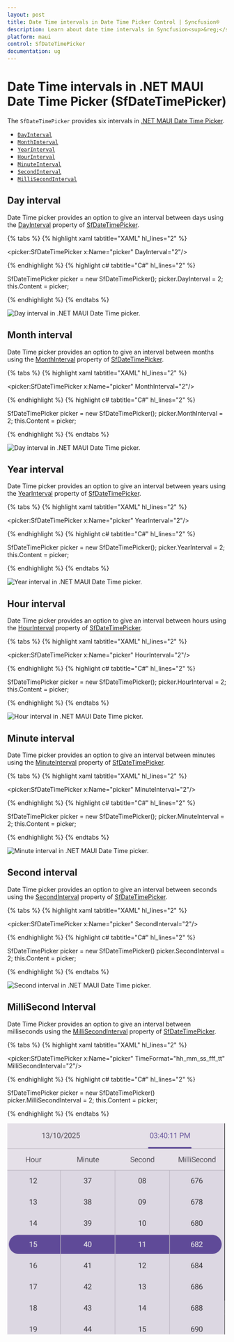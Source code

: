 ```yaml
---
layout: post
title: Date Time intervals in Date Time Picker Control | Syncfusion®
description: Learn about date time intervals in Syncfusion<sup>&reg;</sup> .NET MAUI Date Time Picker (SfDateTimePicker) control and its basic features.
platform: maui
control: SfDateTimePicker
documentation: ug
---
```


# Date Time intervals in .NET MAUI Date Time Picker (SfDateTimePicker)
The `SfDateTimePicker` provides six intervals in [.NET MAUI Date Time Picker](https://www.syncfusion.com/maui-controls/maui-datetimepicker).

 * [`DayInterval`](https://help.syncfusion.com/cr/maui/Syncfusion.Maui.Picker.SfDateTimePicker.html#Syncfusion_Maui_Picker_SfDateTimePicker_DayInterval)
 * [`MonthInterval`](https://help.syncfusion.com/cr/maui/Syncfusion.Maui.Picker.SfDateTimePicker.html#Syncfusion_Maui_Picker_SfDateTimePicker_MonthInterval)
 * [`YearInterval`](https://help.syncfusion.com/cr/maui/Syncfusion.Maui.Picker.SfDateTimePicker.html#Syncfusion_Maui_Picker_SfDateTimePicker_YearInterval)
 * [`HourInterval`](https://help.syncfusion.com/cr/maui/Syncfusion.Maui.Picker.SfDateTimePicker.html#Syncfusion_Maui_Picker_SfDateTimePicker_HourInterval)
 * [`MinuteInterval`](https://help.syncfusion.com/cr/maui/Syncfusion.Maui.Picker.SfDateTimePicker.html#Syncfusion_Maui_Picker_SfDateTimePicker_MinuteInterval)
 * [`SecondInterval`](https://help.syncfusion.com/cr/maui/Syncfusion.Maui.Picker.SfDateTimePicker.html#Syncfusion_Maui_Picker_SfDateTimePicker_SecondInterval)
 * [`MilliSecondInterval`](https://help.syncfusion.com/cr/maui/Syncfusion.Maui.Picker.SfDateTimePicker.html#Syncfusion_Maui_Picker_SfDateTimePicker_MilliSecondInterval)

## Day interval
Date Time picker provides an option to give an interval between days using the [DayInterval](https://help.syncfusion.com/cr/maui/Syncfusion.Maui.Picker.SfDateTimePicker.html#Syncfusion_Maui_Picker_SfDateTimePicker_DayInterval) property of [SfDateTimePicker](https://help.syncfusion.com/cr/maui/Syncfusion.Maui.Picker.SfDateTimePicker.html).

{% tabs %}
{% highlight xaml tabtitle="XAML" hl_lines="2" %}

<picker:SfDateTimePicker x:Name="picker"
                         DayInterval="2"/>

{% endhighlight %}
{% highlight c# tabtitle="C#" hl_lines="2" %}

SfDateTimePicker picker = new SfDateTimePicker();
picker.DayInterval = 2;
this.Content = picker;

{% endhighlight %}
{% endtabs %}

   ![Day interval in .NET MAUI Date Time picker.](images/intervals/maui-date-time-picker-day-interval.png)

## Month interval
Date Time picker provides an option to give an interval between months using the [MonthInterval](https://help.syncfusion.com/cr/maui/Syncfusion.Maui.Picker.SfDateTimePicker.html#Syncfusion_Maui_Picker_SfDateTimePicker_MonthInterval) property of [SfDateTimePicker](https://help.syncfusion.com/cr/maui/Syncfusion.Maui.Picker.SfDateTimePicker.html).

{% tabs %}
{% highlight xaml tabtitle="XAML" hl_lines="2" %}

<picker:SfDateTimePicker x:Name="picker"
                         MonthInterval="2"/>

{% endhighlight %}
{% highlight c# tabtitle="C#" hl_lines="2" %}

SfDateTimePicker picker = new SfDateTimePicker();
picker.MonthInterval = 2;
this.Content = picker;

{% endhighlight %}
{% endtabs %}

   ![Day interval in .NET MAUI Date Time picker.](images/intervals/maui-date-time-picker-month-interval.png)

## Year interval
Date Time picker provides an option to give an interval between years using the [YearInterval](https://help.syncfusion.com/cr/maui/Syncfusion.Maui.Picker.SfDateTimePicker.html#Syncfusion_Maui_Picker_SfDateTimePicker_YearInterval) property of [SfDateTimePicker](https://help.syncfusion.com/cr/maui/Syncfusion.Maui.Picker.SfDateTimePicker.html).

{% tabs %}
{% highlight xaml tabtitle="XAML" hl_lines="2" %}

<picker:SfDateTimePicker x:Name="picker"
                         YearInterval="2"/>

{% endhighlight %}
{% highlight c# tabtitle="C#" hl_lines="2" %}

SfDateTimePicker picker = new SfDateTimePicker();
picker.YearInterval = 2;
this.Content = picker;

{% endhighlight %}
{% endtabs %}

   ![Year interval in .NET MAUI Date Time picker.](images/intervals/maui-date-time-picker-year-interval.png)

## Hour interval
Date Time picker provides an option to give an interval between hours using the [HourInterval](https://help.syncfusion.com/cr/maui/Syncfusion.Maui.Picker.SfDateTimePicker.html#Syncfusion_Maui_Picker_SfDateTimePicker_HourInterval) property of [SfDateTimePicker](https://help.syncfusion.com/cr/maui/Syncfusion.Maui.Picker.SfDateTimePicker.html).

{% tabs %}
{% highlight xaml tabtitle="XAML" hl_lines="2" %}

<picker:SfDateTimePicker x:Name="picker"
                         HourInterval="2"/>

{% endhighlight %}
{% highlight c# tabtitle="C#" hl_lines="2" %}  

SfDateTimePicker picker = new SfDateTimePicker();
picker.HourInterval = 2;
this.Content = picker;

{% endhighlight %}
{% endtabs %}

   ![Hour interval in .NET MAUI Date Time picker.](images/intervals/maui-date-time-picker-hour-interval.png)

## Minute interval
Date Time picker provides an option to give an interval between minutes using the [MinuteInterval](https://help.syncfusion.com/cr/maui/Syncfusion.Maui.Picker.SfDateTimePicker.html#Syncfusion_Maui_Picker_SfDateTimePicker_MinuteInterval) property of [SfDateTimePicker](https://help.syncfusion.com/cr/maui/Syncfusion.Maui.Picker.SfDateTimePicker.html).

{% tabs %}
{% highlight xaml tabtitle="XAML" hl_lines="2" %}

<picker:SfDateTimePicker x:Name="picker"
                         MinuteInterval="2"/>

{% endhighlight %}
{% highlight c# tabtitle="C#" hl_lines="2" %}  

SfDateTimePicker picker = new SfDateTimePicker();
picker.MinuteInterval = 2;
this.Content = picker;

{% endhighlight %}
{% endtabs %}

   ![Minute interval in .NET MAUI Date Time picker.](images/intervals/maui-date-time-picker-minute-interval.png)

## Second interval
Date Time picker provides an option to give an interval between seconds using the [SecondInterval](https://help.syncfusion.com/cr/maui/Syncfusion.Maui.Picker.SfDateTimePicker.html#Syncfusion_Maui_Picker_SfDateTimePicker_SecondInterval) property of [SfDateTimePicker](https://help.syncfusion.com/cr/maui/Syncfusion.Maui.Picker.SfDateTimePicker.html).

{% tabs %}
{% highlight xaml tabtitle="XAML" hl_lines="2" %}

<picker:SfDateTimePicker x:Name="picker"
                         SecondInterval="2"/>

{% endhighlight %}
{% highlight c# tabtitle="C#" hl_lines="2" %}  

SfDateTimePicker picker = new SfDateTimePicker()
picker.SecondInterval = 2;
this.Content = picker;

{% endhighlight %}
{% endtabs %}

   ![Second interval in .NET MAUI Date Time picker.](images/intervals/maui-date-time-picker-second-interval.png)

## MilliSecond Interval
Date Time Picker provides an option to give an interval between milliseconds using the [MilliSecondInterval](https://help.syncfusion.com/cr/maui/Syncfusion.Maui.Picker.SfDateTimePicker.html#Syncfusion_Maui_Picker_SfDateTimePicker_MilliSecondInterval) property of [SfDateTimePicker](https://help.syncfusion.com/cr/maui/Syncfusion.Maui.Picker.SfDateTimePicker.html).

{% tabs %}
{% highlight xaml tabtitle="XAML" hl_lines="2" %}

<picker:SfDateTimePicker x:Name="picker"
                         TimeFormat="hh_mm_ss_fff_tt"
                         MilliSecondInterval="2"/>

{% endhighlight %}
{% highlight c# tabtitle="C#" hl_lines="2" %}  

SfDateTimePicker picker = new SfDateTimePicker()
picker.MilliSecondInterval = 2;
this.Content = picker;

{% endhighlight %}
{% endtabs %}

   ![MilliSecond interval in .NET MAUI Date Time picker.](images/intervals/maui-date-time-picker-millisecond-interval.png)